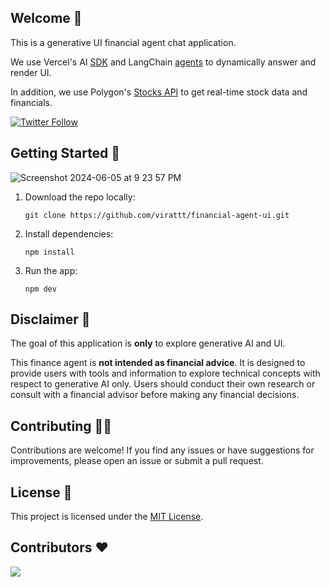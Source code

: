 ## Welcome 👋

This is a generative UI financial agent chat application.

We use Vercel's AI [SDK](https://sdk.vercel.ai/docs/introduction) and
LangChain [agents](https://python.langchain.com/v0.1/docs/modules/agents/) to dynamically answer and render UI.

In addition, we use Polygon's [Stocks API](https://polygon.io/docs/stocks) to get real-time stock data and financials.

[![Twitter Follow](https://img.shields.io/twitter/follow/virattt?style=social)](https://twitter.com/virattt)

## Getting Started 🚀
![Screenshot 2024-06-05 at 9 23 57 PM](https://github.com/virattt/financial-agent-ui/assets/901795/eb93b719-ad5f-43a7-a0f8-7ed3431f6eeb)

1. Download the repo locally:
    ```
    git clone https://github.com/virattt/financial-agent-ui.git
    ```

2. Install dependencies:
    ```
    npm install
    ```

3. Run the app:
    ```
    npm dev
    ```

## Disclaimer 🛑

The goal of this application is **only** to explore generative AI and UI.

This finance agent is **not intended as financial advice**. It is designed to provide users with tools and information
to explore technical concepts with respect to generative AI only. Users should conduct their own research or consult
with a financial advisor before making any financial decisions.

## Contributing 👷‍♂️

Contributions are welcome! If you find any issues or have suggestions for improvements,
please open an issue or submit a pull request.

## License 📜

This project is licensed under the [MIT License](link-to-license-file).

## Contributors ❤️

<a href="https://github.com/virattt/financial-agent-ui/graphs/contributors">
  <img src="https://contrib.rocks/image?repo=virattt/financial-agent-ui" />
</a>

